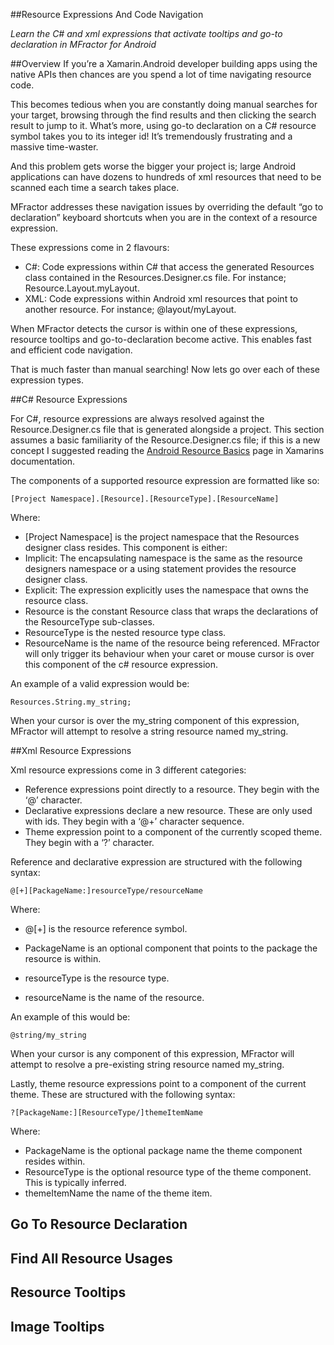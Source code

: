 ##Resource Expressions And Code Navigation

*Learn the C# and xml expressions that activate tooltips and go-to declaration in MFractor for Android*

##Overview
If you’re a Xamarin.Android developer building apps using the native APIs then chances are you spend a lot of time navigating resource code.

This becomes tedious when you are constantly doing manual searches for your target, browsing through the find results and then clicking the search result to jump to it. What’s more, using go-to declaration on a C# resource symbol takes you to its integer id! It’s tremendously frustrating and a massive time-waster.

And this problem gets worse the bigger your project is; large Android applications can have dozens to hundreds of xml resources that need to be scanned each time a search takes place.

MFractor addresses these navigation issues by overriding the default “go to declaration” keyboard shortcuts when you are in the context of a resource expression.

These expressions come in 2 flavours:

 * C#: Code expressions within C# that access the generated Resources class contained in the Resources.Designer.cs file. For instance; Resource.Layout.myLayout.
 * XML: Code expressions within Android xml resources that point to another resource. For instance; @layout/myLayout.

When MFractor detects the cursor is within one of these expressions, resource tooltips and go-to-declaration become active. This enables fast and efficient code navigation.

That is much faster than manual searching! Now lets go over each of these expression types.

##C# Resource Expressions

For C#, resource expressions are always resolved against the Resource.Designer.cs file that is generated alongside a project. This section assumes a basic familiarity of the Resource.Designer.cs file; if this is a new concept I suggested reading the [Android Resource Basics](https://developer.xamarin.com/guides/android/application_fundamentals/resources_in_android/part_1_-_android_resource_basics/) page in Xamarins documentation.

The components of a supported resource expression are formatted like so:

```
[Project Namespace].[Resource].[ResourceType].[ResourceName]
```

Where:

 * [Project Namespace] is the project namespace that the Resources designer class resides. This component is either:
  * Implicit: The encapsulating namespace is the same as the resource designers namespace or a using statement provides the resource designer class.
  * Explicit: The expression explicitly uses the namespace that owns the resource class.
 * Resource is the constant Resource class that wraps the declarations of the ResourceType sub-classes.
 * ResourceType is the nested resource type class.
 * ResourceName is the name of the resource being referenced. MFractor will only trigger its behaviour when your caret or mouse cursor is over this component of the c# resource expression.

An example of a valid expression would be:

```
Resources.String.my_string;
```

When your cursor is over the my_string component of this expression, MFractor will attempt to resolve a string resource named my_string.

##Xml Resource Expressions

Xml resource expressions come in 3 different categories:

 * Reference expressions point directly to a resource. They begin with the ‘@’ character.
 * Declarative expressions declare a new resource. These are only used with ids. They begin with a ‘@+’ character sequence.
 * Theme expression point to a component of the currently scoped theme. They begin with a ‘?’ character.

Reference and declarative expression are structured with the following syntax:

```
@[+][PackageName:]resourceType/resourceName
```

Where:

 * @[+] is the resource reference symbol.

 * PackageName is an optional component that points to the package the resource is within.
 * resourceType is the resource type.
 * resourceName is the name of the resource.

An example of this would be:

```
@string/my_string
```

When your cursor is any component of this expression, MFractor will attempt to resolve a pre-existing string resource named my_string.

Lastly, theme resource expressions point to a component of the current theme. These are structured with the following syntax:

```
?[PackageName:][ResourceType/]themeItemName
```

Where:

 * PackageName is the optional package name the theme component resides within.
 * ResourceType is the optional resource type of the theme component. This is typically inferred.
 * themeItemName the name of the theme item.

## Go To Resource Declaration

## Find All Resource Usages

## Resource Tooltips

## Image Tooltips

